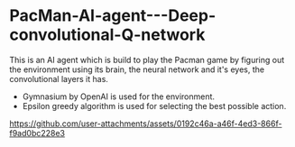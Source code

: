 # PacMan-AI-agent---Deep-convolutional-Q-network
This is an AI agent which is build to play the Pacman game by figuring out the environment using its brain, the neural network and it's eyes, the convolutional layers it has.

- Gymnasium by OpenAI is used for the environment.
- Epsilon greedy algorithm is used for selecting the best possible action.


https://github.com/user-attachments/assets/0192c46a-a46f-4ed3-866f-f9ad0bc228e3

